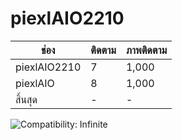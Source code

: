 # piexlAIO2210
| ช่อง              | ติดตาม       | ภาพติดตาม |
|-------------------|-------------|------------|
| piexlAIO2210      | 7           | 1,000      |
| piexlAIO          | 8           | 1,000      |
| สิ้นสุด             |   -         |       -     |
![Compatibility: Infinite](https://img.shields.io/badge/COMPATIBILITY-)
